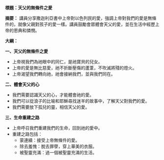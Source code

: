 **標題：天父的無條件之愛**

**摘要：**
講員分享撒迦利亞書中上帝對以色列民的愛，強調上帝對我們的愛是無條件的，就像父親對孩子的愛一樣。講員鼓勵會眾體會天父的愛，並在生活中經歷上帝的恩典和憐憫。

**大綱：**

**一、天父的無條件之愛**
* 上帝視我們為祂眼中的同仁，是祂寶貝的兒女。
* 上帝的愛是無比慈愛，祂不折斷壓傷的蘆葦，不吹滅將殘的燈火。
* 上帝渴望我們轉向祂，祂會接納我們，並與我們同在。

**二、體會天父的心**
* 我們需要認識天父的心，才能體會祂的愛。
* 我們可以從浪子的比喻和耶穌尋找迷羊的故事中，了解天父對我們的愛。
* 我們需要放下孤兒的靈，相信天父的愛。

**三、生命重建之路**
* 上帝呼召我們重建我們的生命，回到祂的愛中。
* 重建之路包括：
    * 蒙連續：接受上帝無條件的愛。
    * 除去羞愧：脫去罪孽，穿上華美的衣服。
    * 被聖靈充滿：過一個被聖靈充滿的生活。